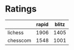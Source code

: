 # Ratings

|          | rapid | blitz |
|----------|-------|-------|
| lichess  | 1906 | 1405 |
| chesscom | 1548 | 1001 |
